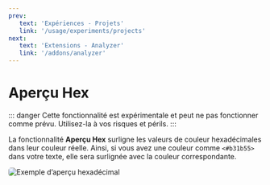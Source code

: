 ```yaml
---
prev:
   text: 'Expériences - Projets'
   link: '/usage/experiments/projects'
next: 
   text: 'Extensions - Analyzer'
   link: '/addons/analyzer'
---
```


# Aperçu Hex

::: danger
Cette fonctionnalité est expérimentale et peut ne pas fonctionner comme prévu. Utilisez-la à vos risques et périls.
:::

La fonctionnalité **Aperçu Hex** surligne les valeurs de couleur hexadécimales dans leur couleur réelle.
Ainsi, si vous avez une couleur comme `<#b31b55>` dans votre texte, elle sera surlignée avec la couleur correspondante.

<img src="/en-US/usage/experiments/images/hex-preview.png" alt="Exemple d’aperçu hexadécimal" style="border-radius: 5px;" />
